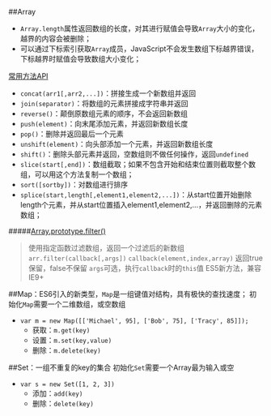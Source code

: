 ##Array

+ `Array.length`属性返回数组的长度，对其进行赋值会导致`Array`大小的变化，越界的内容会被删除；
+ 可以通过下标索引获取`Array`成员，JavaScript不会发生数组下标越界错误，下标越界时赋值会导致数组大小变化；

[常用方法API](http://www.w3school.com.cn/jsref/jsref_obj_array.asp)

+ `concat(arr1[,arr2,...])`：拼接生成一个新数组并返回
+ `join(separator)`：将数组的元素拼接成字符串并返回
+ `reverse()`：颠倒原数组元素的顺序，不会返回新数组
+ `push(element)`：向末尾添加元素，并返回新数组长度
+ `pop()`：删除并返回最后一个元素
+ `unshift(element)`：向头部添加一个元素，并返回新数组长度
+ `shift()`：删除头部元素并返回，空数组则不做任何操作，返回`undefined`
+ `slice(start[,end])`：数组截取；如果不包含开始和结束位置则截取整个数组，可以用这个方法复制一个数组；
+ `sort([sortby])`：对数组进行排序
+ `splice(start,length[,element1,element2,...])`：从start位置开始删除length个元素，并从start位置插入element1,element2,...，并返回删除的元素数组；


#####[Array.prototype.filter()](https://developer.mozilla.org/zh-CN/docs/Web/JavaScript/Reference/Global_Objects/Array/filter)
> 使用指定函数过滤数组，返回一个过滤后的新数组
> `arr.filter(callback[,args])`
> `callback(element,index,array)` 返回true保留，false不保留
> `args`可选，执行`callback`时的`this`值
> ES5新方法，兼容IE9+




##Map：ES6引入的新类型，`Map`是一组键值对结构，具有极快的查找速度；
初始化`Map`需要一个二维数组，或空数组

+ `var m = new Map([['Michael', 95], ['Bob', 75], ['Tracy', 85]]);`
    * 获取：`m.get(key)`
    * 设置：`m.set(key,value)`
    * 删除：`m.delete(key)`

##Set：一组不重复的key的集合
初始化`Set`需要一个Array最为输入或空

+ `var s = new Set([1, 2, 3])`
    * 添加：`add(key)`
    * 删除：`delete(key)`
